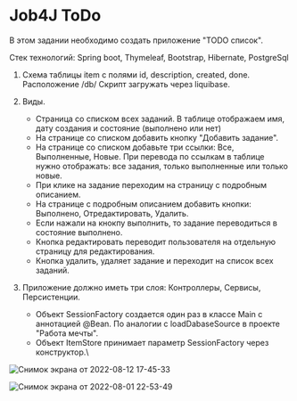 # Job4J ToDo

В этом задании необходимо создать приложение "TODO список".

Стек технологий: Spring boot, Thymeleaf, Bootstrap, Hibernate, PostgreSql

1. Cхема таблицы item с полями id, description, created, done. Расположение /db/
Скрипт загружать через liquibase.

2. Виды.
    - Страница со списком всех заданий. В таблице отображаем имя, дату создания и состояние (выполнено или нет)
    - На странице со списком добавить кнопку "Добавить задание".
    - На странице со списком добавьте три ссылки: Все, Выполненные, Новые. При перевода по ссылкам в таблице нужно отображать: все задания, только выполненные или только новые.
    - При клике на задание переходим на страницу с подробным описанием.
    - На странице с подробным описанием добавить кнопки: Выполнено, Отредактировать, Удалить.
    - Если нажали на кнокпу выполнить, то задание переводиться в состояние выполнено.
    - Кнопка редактировать переводит пользователя на отдельную страницу для редактирования.
    - Кнопка удалить, удаляет задание и переходит на список всех заданий.


3. Приложение должно иметь три слоя: Контроллеры, Сервисы, Персистенции.
    - Объект SessionFactory создается один раз в классе Main с аннотацией @Bean. По аналогии с loadDabaseSource в проекте "Работа мечты".
    - Объект ItemStore принимает параметр SessionFactory через конструктор.\
   
![Снимок экрана от 2022-08-12 17-45-33](https://user-images.githubusercontent.com/94564221/184380370-f2792f30-3495-4a0f-9c0a-7c056ef36165.png)

![Снимок экрана от 2022-08-01 22-53-49](https://user-images.githubusercontent.com/94564221/182372678-b371c8b8-d57c-4bec-a7ef-e0995d37b3cc.png)
